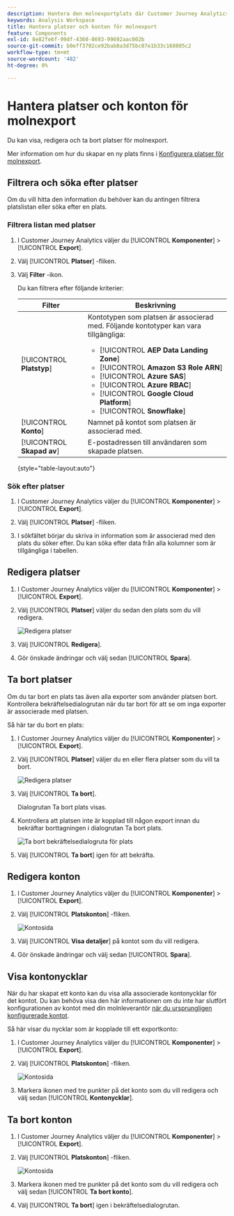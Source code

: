 ```yaml
---
description: Hantera den molnexportplats där Customer Journey Analytics data kan skickas
keywords: Analysis Workspace
title: Hantera platser och konton för molnexport
feature: Components
exl-id: 8e82fe6f-99df-4360-8693-99692aac002b
source-git-commit: b0eff3702ce92bab8a3d75bc07e1b33c168805c2
workflow-type: tm+mt
source-wordcount: '482'
ht-degree: 0%

---
```


# Hantera platser och konton för molnexport

Du kan visa, redigera och ta bort platser för molnexport.

Mer information om hur du skapar en ny plats finns i [Konfigurera platser för molnexport](/help/components/exports/cloud-export-locations.md).

## Filtrera och söka efter platser

Om du vill hitta den information du behöver kan du antingen filtrera platslistan eller söka efter en plats.

### Filtrera listan med platser

1. I Customer Journey Analytics väljer du [!UICONTROL **Komponenter**] > [!UICONTROL **Export**].

1. Välj [!UICONTROL **Platser**] -fliken.

1. Välj **Filter** -ikon.

   <!-- add screenshot -->

   Du kan filtrera efter följande kriterier:

   | Filter | Beskrivning |
   |---------|----------|
   | [!UICONTROL **Platstyp**]<!--should this be changed to Account type?--> | Kontotypen som platsen är associerad med. Följande kontotyper kan vara tillgängliga: <ul><li>[!UICONTROL **AEP Data Landing Zone**]</li><li>[!UICONTROL **Amazon S3 Role ARN**]</li><li>[!UICONTROL **Azure SAS**]</li><li>[!UICONTROL **Azure RBAC**]</li><li>[!UICONTROL **Google Cloud Platform**]</li><li>[!UICONTROL **Snowflake**]</li></ul> |
   | [!UICONTROL **Konto**] | Namnet på kontot som platsen är associerad med. |
   | [!UICONTROL **Skapad av**] | E-postadressen till användaren som skapade platsen. |

   {style="table-layout:auto"}

### Sök efter platser

1. I Customer Journey Analytics väljer du [!UICONTROL **Komponenter**] > [!UICONTROL **Export**].

1. Välj [!UICONTROL **Platser**] -fliken.

1. I sökfältet börjar du skriva in information som är associerad med den plats du söker efter. Du kan söka efter data från alla kolumner som är tillgängliga i tabellen.

## Redigera platser

1. I Customer Journey Analytics väljer du [!UICONTROL **Komponenter**] > [!UICONTROL **Export**].

1. Välj [!UICONTROL **Platser**] väljer du sedan den plats som du vill redigera.

   ![Redigera platser](assets/locations-edit.png)

1. Välj [!UICONTROL **Redigera**].

1. Gör önskade ändringar och välj sedan [!UICONTROL **Spara**].

## Ta bort platser

Om du tar bort en plats tas även alla exporter som använder platsen bort. Kontrollera bekräftelsedialogrutan när du tar bort för att se om inga exporter är associerade med platsen.

Så här tar du bort en plats:

1. I Customer Journey Analytics väljer du [!UICONTROL **Komponenter**] > [!UICONTROL **Export**].

1. Välj [!UICONTROL **Platser**] väljer du en eller flera platser som du vill ta bort.

   ![Redigera platser](assets/locations-edit.png)

1. Välj [!UICONTROL **Ta bort**].

   Dialogrutan Ta bort plats visas.

1. Kontrollera att platsen inte är kopplad till någon export innan du bekräftar borttagningen i dialogrutan Ta bort plats.

   ![Ta bort bekräftelsedialogruta för plats](assets/delete-location-confirmation-dialog.png)

1. Välj [!UICONTROL **Ta bort**] igen för att bekräfta.

## Redigera konton

1. I Customer Journey Analytics väljer du [!UICONTROL **Komponenter**] > [!UICONTROL **Export**].

1. Välj [!UICONTROL **Platskonton**] -fliken.

   ![Kontosida](assets/account-add.png)

1. Välj [!UICONTROL **Visa detaljer**] på kontot som du vill redigera.

1. Gör önskade ändringar och välj sedan [!UICONTROL **Spara**].

## Visa kontonycklar

När du har skapat ett konto kan du visa alla associerade kontonycklar för det kontot. Du kan behöva visa den här informationen om du inte har slutfört konfigurationen av kontot med din molnleverantör [när du ursprungligen konfigurerade kontot](/help/components/exports/cloud-export-accounts.md).

Så här visar du nycklar som är kopplade till ett exportkonto:

1. I Customer Journey Analytics väljer du [!UICONTROL **Komponenter**] > [!UICONTROL **Export**].

1. Välj [!UICONTROL **Platskonton**] -fliken.

   ![Kontosida](assets/account-add.png)

1. Markera ikonen med tre punkter på det konto som du vill redigera och välj sedan [!UICONTROL **Kontonycklar**].

## Ta bort konton

1. I Customer Journey Analytics väljer du [!UICONTROL **Komponenter**] > [!UICONTROL **Export**].

1. Välj [!UICONTROL **Platskonton**] -fliken.

   ![Kontosida](assets/account-add.png)

1. Markera ikonen med tre punkter på det konto som du vill redigera och välj sedan [!UICONTROL **Ta bort konto**].

1. Välj [!UICONTROL **Ta bort**] igen i bekräftelsedialogrutan.
